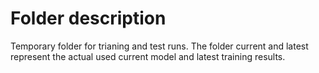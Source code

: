 # Folder description

Temporary folder for trianing and test runs. The folder current and latest represent the actual used current model and latest training results.
